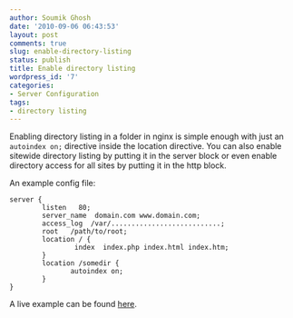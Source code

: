 ```yaml
---
author: Soumik Ghosh
date: '2010-09-06 06:43:53'
layout: post
comments: true
slug: enable-directory-listing
status: publish
title: Enable directory listing
wordpress_id: '7'
categories:
- Server Configuration
tags:
- directory listing
---
```


Enabling directory listing in a folder in nginx is
simple enough with just an `autoindex on;` directive inside the location
directive. You can also enable sitewide directory listing by putting it in the
server block or even enable directory access for all sites by putting it in the http block.

An example config file:

    
    server {
            listen   80;
            server_name  domain.com www.domain.com;
            access_log  /var/...........................;
            root   /path/to/root;
            location / {
                    index  index.php index.html index.htm;
            }
            location /somedir {
                   autoindex on;
            }
    }

A live example can be found [here][1].

   [1]: http://animorphsfanforum.com/fanart/2064/

